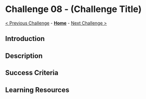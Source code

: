 # Challenge 08 - (Challenge Title)
 [< Previous Challenge](./Challenge-07.md) - **[Home](../README.md)** - [Next Challenge >](./Challenge-09.md)
 
## Introduction

## Description

## Success Criteria
  
## Learning Resources